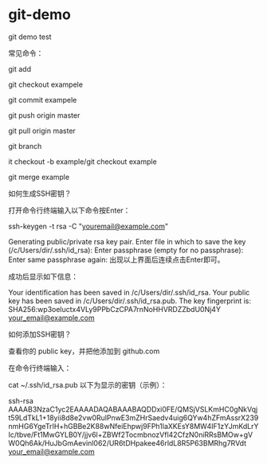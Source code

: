 # git-demo
git demo test

常见命令：

git add

git checkout exampele

git commit exampele

git push origin master


git pull origin master

git branch 


it checkout -b example/git checkout example

git merge example



如何生成SSH密钥？

打开命令行终端输入以下命令按Enter：

ssh-keygen -t rsa -C "youremail@example.com"

Generating public/private rsa key pair.
Enter file in which to save the key (/c/Users/dir/.ssh/id_rsa):
Enter passphrase (empty for no passphrase):
Enter same passphrase again:
出现以上界面后连续点击Enter即可。

成功后显示如下信息：

Your identification has been saved in /c/Users/dir/.ssh/id_rsa.
Your public key has been saved in /c/Users/dir/.ssh/id_rsa.pub.
The key fingerprint is:
SHA256:wp3oeluctx4VLy9PPbCzCPA7rnNoHHVRDZZbdU0Nj4Y your_email@example.com


如何添加SSH密钥？

查看你的 public key，并把他添加到 github.com

在命令行终端输入：

cat ~/.ssh/id_rsa.pub
以下为显示的密钥（示例）：

ssh-rsa AAAAB3NzaC1yc2EAAAADAQABAAABAQDDxi0FE/QMSjVSLKmHC0gNkVqjt59LdTkL1+18yii8d8e2vw0RulPnwE3mZHrSaedv4uig6QYw4hZFmAssrX239nmHG6YgeTrIH+hGBBe2K88wNfeiEhpwj9FPh1laXKEsY8MW4IF1zYJmKdLrYIc/tbve/Ft1MwGYLB0Y/jjv6l+ZBWf2TocmbnozVfl42CfzN0niRRsBMOw+gVW0Qh6Ak/HuJbGmAevinl062/UR6tDHpakee46rldL8R5P63BMRhg7RVdt your_email@example.com